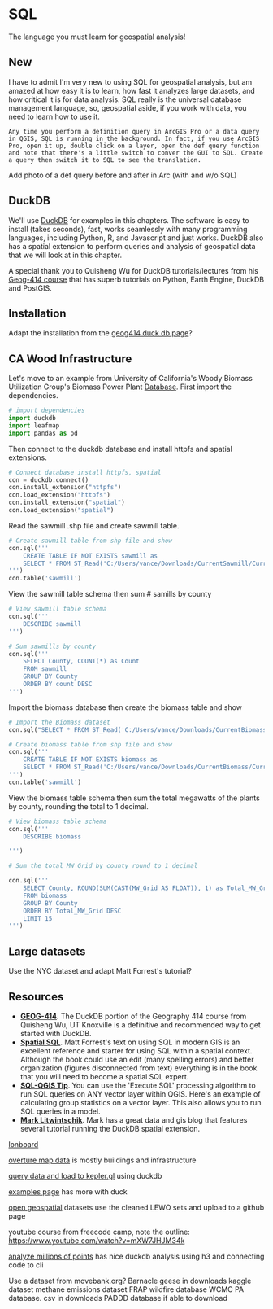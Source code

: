 # SQL

The language you must learn for geospatial analysis!

## New

I have to admit I'm very new to using SQL for geospatial analysis, but am amazed at how easy it is to learn, how fast it analyzes large datasets, and how critical it is for data analysis. SQL really is the universal database management language, so, geospatial aside, if you work with data, you need to learn how to use it.

```{tip}
Any time you perform a definition query in ArcGIS Pro or a data query in QGIS, SQL is running in the background. In fact, if you use ArcGIS Pro, open it up, double click on a layer, open the def query function and note that there's a little switch to conver the GUI to SQL. Create a query then switch it to SQL to see the translation.
```

Add photo of a def query before and after in Arc (with and w/o SQL)

## DuckDB

We'll use [DuckDB](https://duckdb.org/) for examples in this chapters. The software is easy to install (takes seconds), fast, works seamlessly with many programming languages, including Python, R, and Javascript and just works. DuckDB also has a spatial extension to perform queries and analysis of geospatial data that we will look at in this chapter.

A special thank you to Quisheng Wu for DuckDB tutorials/lectures from his [Geog-414 course](https://geog-414.gishub.org/) that has superb tutorials on Python, Earth Engine, DuckDB and PostGIS.

## Installation

Adapt the installation from the [geog414 duck db page](https://geog-414.gishub.org/book/duckdb/01_duckdb_intro.html#installation)?

## CA Wood Infrastructure

Let's move to an example from University of California's Woody Biomass Utilization Group's Biomass Power Plant [Database](http://gg.gg/1as7ti). First import the dependencies.

```python
# import dependencies
import duckdb
import leafmap
import pandas as pd
```

Then connect to the duckdb database and install httpfs and spatial extensions.

```python
# Connect database install httpfs, spatial
con = duckdb.connect()
con.install_extension("httpfs")
con.load_extension("httpfs")
con.install_extension("spatial")
con.load_extension("spatial")
```

Read the sawmill .shp file and create sawmill table.

```python
# Create sawmill table from shp file and show
con.sql('''
    CREATE TABLE IF NOT EXISTS sawmill as
    SELECT * FROM ST_Read('C:/Users/vance/Downloads/CurrentSawmill/Current_Wood_Facility_Database_Primary_Wood_Processing.shp')
''')
con.table('sawmill')
```

View the sawmill table schema then sum # samills by county

```python
# View sawmill table schema
con.sql('''
    DESCRIBE sawmill
''')
```

```python
# Sum sawmills by county
con.sql('''
    SELECT County, COUNT(*) as Count
    FROM sawmill
    GROUP BY County
    ORDER BY count DESC
''')
```

Import the biomass database then create the biomass table and show

```python
# Import the Biomass dataset
con.sql("SELECT * FROM ST_Read('C:/Users/vance/Downloads/CurrentBiomass/Current_Wood_Facility_Database_Biomass.shp')")
```

```python
# Create biomass table from shp file and show
con.sql('''
    CREATE TABLE IF NOT EXISTS biomass as
    SELECT * FROM ST_Read('C:/Users/vance/Downloads/CurrentBiomass/Current_Wood_Facility_Database_Biomass.shp')
''')
con.table('sawmill')
```

View the biomass table schema then sum the total megawatts of the plants by county, rounding the total to 1 decimal.

```python
# View biomass table schema
con.sql('''
    DESCRIBE biomass

''')
```

```python
# Sum the total MW_Grid by county round to 1 decimal

con.sql('''
    SELECT County, ROUND(SUM(CAST(MW_Grid AS FLOAT)), 1) as Total_MW_Grid
    FROM biomass
    GROUP BY County
    ORDER BY Total_MW_Grid DESC
    LIMIT 15
''')
```

## Large datasets

Use the NYC dataset and adapt Matt Forrest's tutorial?

## Resources

- **[GEOG-414](https://geog-414.gishub.org/book/duckdb/01_duckdb_intro.html)**. The DuckDB portion of the Geography 414 course from Quisheng Wu, UT Knoxville is a definitive and recommended way to get started with DuckDB.
- **[Spatial SQL](https://spatial-sql.com/)**. Matt Forrest's text on using SQL in modern GIS is an excellent reference and starter for using SQL within a spatial context. Although the book could use an edit (many spelling errors) and better organization (figures disconnected from text) everything is in the book that you will need to become a spatial SQL expert.
- **[SQL-QGIS Tip](https://twitter.com/spatialthoughts/status/1774833044396081189)**. You can use the 'Execute SQL' processing algorithm to run SQL queries on ANY vector layer within QGIS. Here's an example of calculating group statistics on a vector layer. This also allows you to run SQL queries in a model.
- **[Mark Litwintschik](https://tech.marksblogg.com/duckdb-gis-spatial-extension.html)**. Mark has a great data and gis blog that features several tutorial running the DuckDB spatial extension.

[lonboard](https://github.com/developmentseed/lonboard)

[overture map data](https://docs.overturemaps.org/) is mostly buildings and infrastructure

[query data and load to kepler.gl](https://docs.overturemaps.org/examples/kepler-gl/) using duckdb

[examples page](https://docs.overturemaps.org/examples/#13/47.6/-122.33/0/45) has more with duck

[open geospatial](https://github.com/opengeos/geospatial-data-catalogs) datasets
use the cleaned LEWO sets and upload to a github page

youtube course from freecode camp, note the outline: https://www.youtube.com/watch?v=mXW7JHJM34k

[analyze millions of points](https://www.youtube.com/watch?v=ljzpm3Mrw-I) has nice duckdb analysis using h3 and connecting code to cli

Use a dataset from movebank.org? Barnacle geese in downloads
kaggle dataset
methane emissions dataset
FRAP wildfire database
WCMC PA database. csv in downloads
PADDD database if able to download

```

```
